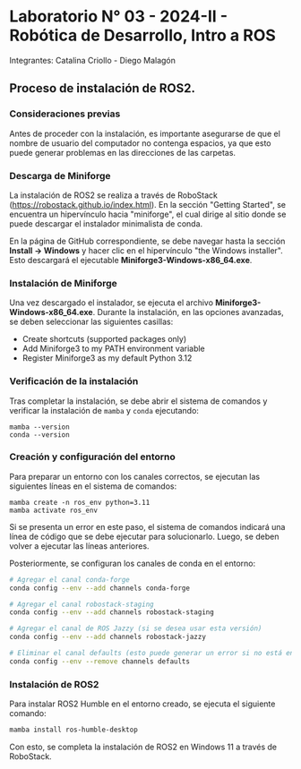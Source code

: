 # Laboratorio N° 03 - 2024-II - Robótica de Desarrollo, Intro a ROS

Integrantes: Catalina Criollo - Diego Malagón

## Proceso de instalación de ROS2.

### Consideraciones previas
Antes de proceder con la instalación, es importante asegurarse de que el nombre de usuario del computador no contenga espacios, ya que esto puede generar problemas en las direcciones de las carpetas.

### Descarga de Miniforge
La instalación de ROS2 se realiza a través de RoboStack (https://robostack.github.io/index.html). En la sección "Getting Started", se encuentra un hipervínculo hacia "miniforge", el cual dirige al sitio donde se puede descargar el instalador minimalista de conda.

En la página de GitHub correspondiente, se debe navegar hasta la sección **Install -> Windows** y hacer clic en el hipervínculo "the Windows installer". Esto descargará el ejecutable **Miniforge3-Windows-x86_64.exe**.

### Instalación de Miniforge
Una vez descargado el instalador, se ejecuta el archivo **Miniforge3-Windows-x86_64.exe**. Durante la instalación, en las opciones avanzadas, se deben seleccionar las siguientes casillas:
- Create shortcuts (supported packages only)
- Add Miniforge3 to my PATH environment variable
- Register Miniforge3 as my default Python 3.12

### Verificación de la instalación
Tras completar la instalación, se debe abrir el sistema de comandos y verificar la instalación de `mamba` y `conda` ejecutando:
```
mamba --version
conda --version
```

### Creación y configuración del entorno
Para preparar un entorno con los canales correctos, se ejecutan las siguientes líneas en el sistema de comandos:
```
mamba create -n ros_env python=3.11
mamba activate ros_env
```
Si se presenta un error en este paso, el sistema de comandos indicará una línea de código que se debe ejecutar para solucionarlo. Luego, se deben volver a ejecutar las líneas anteriores.

Posteriormente, se configuran los canales de conda en el entorno:
```sh
# Agregar el canal conda-forge
conda config --env --add channels conda-forge

# Agregar el canal robostack-staging
conda config --env --add channels robostack-staging

# Agregar el canal de ROS Jazzy (si se desea usar esta versión)
conda config --env --add channels robostack-jazzy

# Eliminar el canal defaults (esto puede generar un error si no está en la lista, lo cual es aceptable)
conda config --env --remove channels defaults
```

### Instalación de ROS2
Para instalar ROS2 Humble en el entorno creado, se ejecuta el siguiente comando:
```sh
mamba install ros-humble-desktop
```

Con esto, se completa la instalación de ROS2 en Windows 11 a través de RoboStack.



